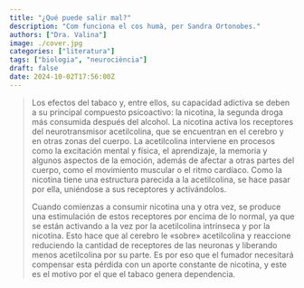 ```yaml
---
title: "¿Qué puede salir mal?"
description: "Com funciona el cos humà, per Sandra Ortonobes."
authors: ["Dra. Valina"]
image: ./cover.jpg
categories: ["literatura"]
tags: ["biologia", "neurociència"]
draft: false
date: 2024-10-02T17:56:00Z
---
```


> Los efectos del tabaco y, entre ellos, su capacidad adictiva se deben a su principal compuesto psicoactivo: la nicotina, la segunda droga más consumida después del alcohol. La nicotina activa los receptores del neurotransmisor acetilcolina, que se encuentran en el cerebro y en otras zonas del cuerpo. La acetilcolina interviene en procesos como la excitación mental y física, el aprendizaje, la memoria y algunos aspectos de la emoción, además de afectar a otras partes del cuerpo, como el movimiento muscular o el ritmo cardíaco. Como la nicotina tiene una estructura parecida a la acetilcolina, se hace pasar por ella, uniéndose a sus receptores y activándolos.<p>
Cuando comienzas a consumir nicotina una y otra vez, se produce una estimu­lación de estos receptores por encima de lo normal, ya que se están activando a la vez por la acetilcolina intrínseca y por la nicotina. Esto hace que al cerebro le «sobre» acetilcolina y reaccione reduciendo la cantidad de receptores de las neuronas y liberando menos acetilcolina por su parte. Es por eso que el fumador necesitará compensar esta pérdida con un aporte constante de nicotina, y este es el motivo por el que el tabaco genera dependencia.
